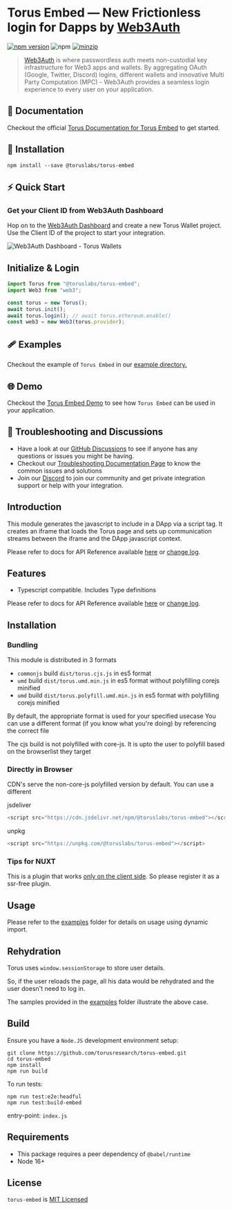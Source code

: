 # Torus Embed — New Frictionless login for Dapps by [Web3Auth](https://docs.tor.us)

[![npm version](https://badge.fury.io/js/%40toruslabs%2Ftorus-embed.svg)](https://badge.fury.io/js/%40toruslabs%2Ftorus-embed)
![npm](https://img.shields.io/npm/dw/@toruslabs/torus-embed)
[![minzip](https://img.shields.io/bundlephobia/minzip/@toruslabs/torus-embed?label=%22%22)](https://bundlephobia.com/result?p=@toruslabs/torus-embed)

> [Web3Auth](https://web3auth.io) is where passwordless auth meets non-custodial key infrastructure for Web3 apps and wallets. By aggregating OAuth (Google, Twitter, Discord) logins, different wallets and innovative Multi Party Computation (MPC) - Web3Auth provides a seamless login experience to every user on your application.

## 📖 Documentation

Checkout the official [Torus Documentation for Torus Embed](https://docs.tor.us/wallet/api-reference/installation) to get started.

## 🔗 Installation

```shell
npm install --save @toruslabs/torus-embed
```

## ⚡ Quick Start

### Get your Client ID from Web3Auth Dashboard

Hop on to the [Web3Auth Dashboard](https://dashboard.web3auth.io/) and create a new Torus Wallet project. Use the Client ID of the project to start your integration.

![Web3Auth Dashboard - Torus Wallets](https://user-images.githubusercontent.com/6962565/187207423-d7b8f085-3388-477c-b945-c7db1b991839.png)

## Initialize & Login

```ts
import Torus from "@toruslabs/torus-embed";
import Web3 from "web3";

const torus = new Torus();
await torus.init();
await torus.login(); // await torus.ethereum.enable()
const web3 = new Web3(torus.provider);
```

## 🩹 Examples

Checkout the example of `Torus Embed` in our [example directory.](https://github.com/torusresearch/torus-embed/tree/develop/examples)

## 🌐 Demo

Checkout the [Torus Embed Demo](https://demo-eth.tor.us) to see how `Torus Embed` can be used in your application.

## 💬 Troubleshooting and Discussions

- Have a look at our [GitHub Discussions](https://github.com/Web3Auth/Web3Auth/discussions?discussions_q=sort%3Atop) to see if anyone has any questions or issues you might be having.
- Checkout our [Troubleshooting Documentation Page](https://web3auth.io/docs/troubleshooting) to know the common issues and solutions
- Join our [Discord](https://discord.gg/web3auth) to join our community and get private integration support or help with your integration.

## Introduction

This module generates the javascript to include in a DApp via a script tag.
It creates an iframe that loads the Torus page and sets up communication streams between
the iframe and the DApp javascript context.

Please refer to docs for API Reference available [here](https://docs.tor.us/wallet/api-reference/installation) or [change log](https://docs.tor.us/torus-wallet/changelog).

## Features

- Typescript compatible. Includes Type definitions

Please refer to docs for API Reference available [here](https://docs.tor.us/wallet/api-reference/installation) or [change log](https://docs.tor.us/torus-wallet/changelog).

## Installation

### Bundling

This module is distributed in 3 formats

- `commonjs` build `dist/torus.cjs.js` in es5 format
- `umd` build `dist/torus.umd.min.js` in es5 format without polyfilling corejs minified
- `umd` build `dist/torus.polyfill.umd.min.js` in es5 format with polyfilling corejs minified

By default, the appropriate format is used for your specified usecase
You can use a different format (if you know what you're doing) by referencing the correct file

The cjs build is not polyfilled with core-js.
It is upto the user to polyfill based on the browserlist they target

### Directly in Browser

CDN's serve the non-core-js polyfilled version by default. You can use a different

jsdeliver

```js
<script src="https://cdn.jsdelivr.net/npm/@toruslabs/torus-embed"></script>
```

unpkg

```js
<script src="https://unpkg.com/@toruslabs/torus-embed"></script>
```

### Tips for NUXT

This is a plugin that works [only on the client side](https://nuxtjs.org/guide/plugins/#client-side-only). So please register it as a ssr-free plugin.

## Usage

Please refer to the [examples](examples) folder for details on usage using dynamic import.

## Rehydration

Torus uses `window.sessionStorage` to store user details.

So, if the user reloads the page, all his data would be rehydrated and the user doesn't need to log in.

The samples provided in the [examples](examples) folder illustrate the above case.

## Build

Ensure you have a `Node.JS` development environment setup:

```
git clone https://github.com/torusresearch/torus-embed.git
cd torus-embed
npm install
npm run build
```

To run tests:

```
npm run test:e2e:headful
npm run test:build-embed
```

entry-point: `index.js`

## Requirements

- This package requires a peer dependency of `@babel/runtime`
- Node 16+

## License

`torus-embed` is [MIT Licensed](LICENSE)
